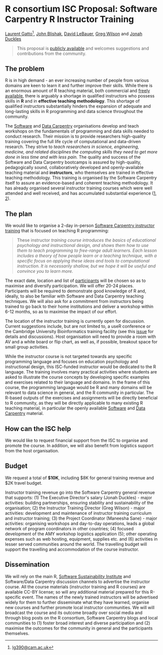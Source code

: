# R consortium ISC Proposal: Software Carpentry R Instructor Training 

[Laurent Gatto](http://lgatto.github.io/about/)[^1],
[John Blishak](https://github.com/jdblischak),
[David LeBauer](https://sites.google.com/site/dlebauer/),
[Greg Wilson](http://third-bit.com/greg-wilson.html) and
[Jonah Duckles](http://jduck.net/cv)

[^1]: lg390@cam.ac.uk

> This proposal is
> [publicly available](https://github.com/lgatto/SC-ICS-Proposal/blob/master/SC-ISC-proposal.md)
> and welcomes suggestions and contributions from the community.

## The problem

<!-- > What problem do you want to solve? Why is it a problem? Who does it -->
<!-- > affect? What will solving the problem enable? This section should -->
<!-- > include a brief summary of existing work, such as other packages. If -->
<!-- > you are proposing a change to R itself, you must include a letter of -->
<!-- > support from a member of R core. -->

R is in high demand - an ever increasing number of people from various
domains are keen to learn it and further improve their skills. While
there is an enormous amount of R teaching material, both commercial
and
[freely available](http://swcarpentry.github.io/r-novice-inflammation/),
there is arguably a shortage in qualified instructors who possess
skills in **R** and in **effective teaching methodology**. This
shortage of qualified instructors substantially hinders the expansion
of adequate and long-lasting skills in R programming and data science
throughout the community.

The [Software](http://software-carpentry.org/) and
[Data Carpentry](http://www.datacarpentry.org/) organisations develop
and teach workshops on the fundamentals of programming and data skills
needed to conduct research. Their mission is to provide researchers
high-quality training covering the full life cycle of computational
and data-driven research. They strive to *teach researchers in
science, engineering, medicine, and related disciplines the computing
skills they need to get more done in less time and with less pain.*
The quality and success of the Software and Data Carpentry bootcamps
is assured by high-quality, pedagogically sound, collaboratively
developed and openly-available teaching material and **instructors**,
who themselves are trained in effective teaching methodology. This
training is organised by the Software Carpentry itself to assure an
evidence-based and coherent teaching methodology. It has already
organised several instructor training courses which were well attended
and well received, and has accumulated substantial experience
([1](http://software-carpentry.org/blog/2015/09/rebooting-instructor-training.html),
[2](http://software-carpentry.org/blog/2015/12/instructor-training-checkout-procedure.html)).

## The plan

<!-- > How are you going to solve the problem? Include the concrete actions -->
<!-- > you will take and an estimated timeline. What are likely failure -->
<!-- > modes and how will you recover from them? -->

We would like to organise a 2-day in-person
[Software Carpentry instructor training](https://swcarpentry.github.io/instructor-training/)
that is focused on teaching R programming:

> These instructor *training course introduces the basics of
> educational psychology and instructional design, and shows them how
> to use them to teach programming to free-range adult learners. Each
> lesson includes a theory of how people learn or a teaching
> technique, with a specific focus on applying these ideas and tools
> to computational instruction. It is necessarily shallow, but we hope
> it will be useful and convince you to learn more.*

The exact date, location and list of
[participants](https://github.com/lgatto/SC-ICS-Proposal/blob/master/participants.md)
will be chosen so as to maximise and diversify participation. We will
offer 20-24 places. Participants will be required to demonstrate good
knowledge of R and, ideally, to also be familiar with Software and
Data Carpentry teaching techniques. We will also ask for a commitment
from instructors being trained to go back to their home institutions
and deliver a workshop within 6-12 months, so as to maximise the
impact of our effort.

The location of the instructor training is currently open for
discussion. Current suggestions include, but are not limited to, a
useR conference or the Cambridge University Bioinformatics training
facility (see this
[issue](https://github.com/lgatto/SC-ICS-Proposal/issues/9) for
details and discussions). Host organisation will need to provide a
room with AV and a white board or flip chart, as well as, if possible,
breakout space for small group activities.

While the instructor course is not targeted towards any specific
programming language and focuses on education psychology and
instructional design, this ISC-funded instructor would be dedicated to
the R language. The training involves many practical activities where
students are asked to illustrate the course concepts by developing
specific examples and exercises related to their language and
domains. In the frame of this course, the programming language would
be R and many domains will be relevant to data science in general, and
the R community in particular. The R-based outputs of the exercises
and assignments will be directly beneficial to R community, as they
will be directly applicable to many existing R teaching material, in
particular the openly available
[Software](http://swcarpentry.github.io/r-novice-inflammation/) and
[Data Carpentry](http://www.datacarpentry.org/R-ecology/) material.

## How can the ISC help

<!-- > What can we do to help you? If you need money, how much? How will -->
<!-- > you spend it? We expect that most of the budget will be on people, -->
<!-- > but we will consider funding travel and equipment if you have good -->
<!-- > justification. How can we help promote your project? How else could -->
<!-- > we help? -->

We would like to request financial support from the ISC to organise
and promote the course. In addition, we will also benefit from
logistics support from the host organisation.

## Budget

<!-- > Please note that the budget for the ISC is currently limited. We are -->
<!-- > likely to fund one or two projects with a budget of $20-30k -->
<!-- > projects, and handful of projects with budgets of of $5-10k. We do -->
<!-- > not pay overhead. -->

We request a total of **$10K**, including $8K for general training
revenue and $2K travel budget.

Instructor training revenue go into the Software Carpentry general
revenue that supports: (1) The Executive Director's salary (Jonah
Duckles) - major activities: building partnerships, ensuring stability
and sustainability of the organisation; (2) the Instructor Training
Director (Greg Wilson) - major activities: development and maintenance
of instructor training curriculum and instructor training; (3) the
Project Coordinator (Maneesha Sane) - major activities: organising
workshops and day-to-day operations, leads a global network of program
coordinators in other countries; (4) focused development of the AMY
workshop logistics application (5); other operating expenses such as
web hosting, equipment, supplies etc. and (6) activities in lesser
served communities around the world. The travelling budget will
support the travelling and accommodation of the course instructor.

## Dissemination

<!-- > How will you ensure that your work is available to the widest number -->
<!-- > of people? What open source license will you use? How will host your -->
<!-- > code so that others can contribute? How will you publicise your -->
<!-- > work? We encourage you to plan at least two blog posts to the R -->
<!-- > consortium blog: once to announce the project, and one to write up -->
<!-- > what you achieved. -->

We will rely on the main R,
[Software Sustainability Institute](http://software.ac.uk/) and
Software/Data Carpentry discussion channels to advertise the
instructor course. All the course materials (instructor training and R
courses) are available CC-BY license; so will any additional material
prepared for this R-specific event. The names of the newly trained
instructors will be advertised widely for them to further disseminate
what they have learned, organise new courses and further promote local
instructor communities. We will will broadcast the course and its
outcome broadly over social media and through blog posts on the R
consortium, Software Carpentry blogs and local communities to (1)
foster broad interest and diverse participation and (2) maximise the
outcomes for the community in general and the participants themselves.
